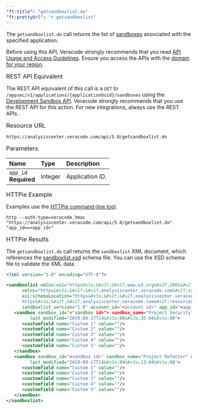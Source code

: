 ```yaml
---
"ft:title": "getsandboxlist.do"
"ft:prettyUrl": "r_getsandboxlist"
---
```

The `getsandboxlist.do` call returns the list of [sandboxes](https://docs.veracode.com/r/c_about_sandbox) associated with the specified application.

Before using this API, Veracode strongly recommends that you read [API Usage and Access Guidelines](https://docs.veracode.com/r/c_API_usage_guidelines). Ensure you access the APIs with the [domain for your region](https://docs.veracode.com/r/Region_Domains_for_Veracode_APIs).

<p><span style="font-size: medium;">REST API Equivalent</span></p>

The REST API equivalent of this call is a `GET` to `/appsec/v1/applications/{applicationGuid}/sandboxes` using the [Development Sandbox API](https://docs.veracode.com/r/c_rest_sandbox_intro). Veracode strongly recommends that you use the REST API for this action. For new integrations, always use the REST APIs.

<p><span style="font-size: medium;">Resource URL</span></p>

`https://analysiscenter.veracode.com/api/5.0/getsandboxlist.do`

<p><span style="font-size: medium;">Parameters</span></p>

| Name                     | Type    | Description     |
|:-------------------------|:--------|:----------------|
| `app_id`<br>**Required** | Integer | Application ID. |

<p><span style="font-size: medium;">HTTPie Example</span></p>

Examples use the [HTTPie command-line tool](https://docs.veracode.com/r/c_httpie_tool).

```shell
http --auth-type=veracode_hmac "https://analysiscenter.veracode.com/api/5.0/getsandboxlist.do" "app_id==<app id>"
```

<p><span style="font-size: medium;">HTTPie Results</span></p>

The `getsandboxlist.do` call returns the `sandboxlist` XML document, which references the [sandboxlist.xsd](https://analysiscenter.veracode.com/resource/4.0/sandboxlist.xsd) schema file. You can use the XSD schema file to validate the XML data.

```xml
<?xml version="1.0" encoding="UTF-8"?>

<sandboxlist xmlns:xsi="http&#x3a;&#x2f;&#x2f;www.w3.org&#x2f;2001&#x2f;XMLSchema-instance" 
      xmlns="https&#x3a;&#x2f;&#x2f;analysiscenter.veracode.com&#x2f;schema&#x2f;4.0&#x2f;sandboxlist" 
      xsi:schemaLocation="https&#x3a;&#x2f;&#x2f;analysiscenter.veracode.com&#x2f;schema&#x2f;4.0&#x2f;sandboxlist 
      https&#x3a;&#x2f;&#x2f;analysiscenter.veracode.com&#x2f;resource&#x2f;4.0&#x2f;sandboxlist.xsd" 
      sandboxlist_version="1.0" account_id="<account id>" app_id="<app id>">
   <sandbox sandbox_id="<"sandbox id>"> sandbox_name="Project Security" owner="<Veracodeusername>" 
         last_modified="2019-09-17T14&#x3a;08&#x3a;35-04&#x3a;00">
      <customfield name="Custom 1" value=""/>
      <customfield name="Custom 2" value=""/>
      <customfield name="Custom 3" value=""/>
      <customfield name="Custom 4" value=""/>
      <customfield name="Custom 5" value=""/>
   </sandbox>
   <sandbox sandbox_id="<sandbox id>" sandbox_name="Project Refactor" owner="<Veracodeusername>" 
         last_modified="2019-09-17T14&#x3a;04&#x3a;13-04&#x3a;00">
      <customfield name="Custom 1" value=""/>
      <customfield name="Custom 2" value=""/>
      <customfield name="Custom 3" value=""/>
      <customfield name="Custom 4" value=""/>
      <customfield name="Custom 5" value=""/>
   </sandbox>
</sandboxlist>
```

